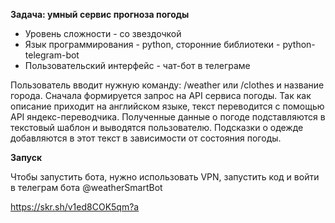 **Задача: умный сервис прогноза погоды**
* Уровень сложности - со звездочкой
* Язык программирования - python, сторонние библиотеки - python-telegram-bot
* Пользовательский интерфейс - чат-бот в телеграме

Пользователь вводит нужную команду: /weather или /clothes и название города. 
Сначала формируется запрос на API сервиса погоды.
Так как описание приходит на английском языке, текст переводится с помощью API яндекс-переводчика. 
Полученные данные о погоде подставляются в текстовый шаблон и выводятся пользователю. 
Подсказки о одежде добавляются в этот текст в зависимости от состояния погоды.

**Запуск**

Чтобы запустить бота, нужно использовать VPN, запустить код и войти в телеграм бота @weatherSmartBot 

https://skr.sh/v1ed8COK5qm?a
